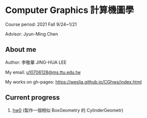 # Computer Graphics 計算機圖學

Course period: 2021 Fall 9/24~1/21

Advisor: Jyun-Ming Chen
## About me
Author: 李敬華 JING-HUA LEE

My email: [u10706128@ms.ttu.edu.tw](https://mail.google.com/mail/u/0/?tab=rm&ogbl#inbox?compose=GTvVlcRzDsfXZnftdpZVnJhWTdzlfVdzGwhTqhZMGhvwMfDsfmwnFlvFXghCPqNCRDfClKCmGZvjw)

My works on gh-pages: https://weslia.github.io/CGhws/index.html
## Current progress
1. [hw0](https://weslia.github.io/CGhws/hw0/hw0.html) (製作一個相似 BoxGeometry 的 CylinderGeometr)

